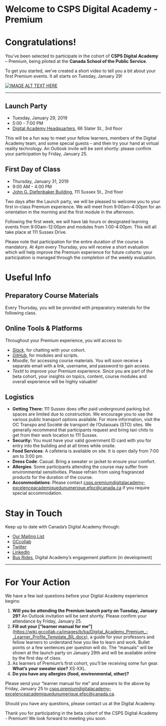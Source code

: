 # Welcome to CSPS Digital Academy - Premium
# Congratulations!

You’ve been selected to participate in the cohort of **CSPS Digital Academy** – Premium, being piloted at the **Canada School of the Public Service**.

To get you started, we’ve created a short video to tell you a bit about your first Premium events. It all starts on Tuesday, January 29!

[![IMAGE ALT TEXT HERE](https://i.kym-cdn.com/entries/icons/original/000/013/564/doge.jpg)](https://www.youtube.com/watch?v=YOUTUBE_VIDEO_ID_HERE)

*************************

## Launch Party
* Tuesday, January 29, 2019
* 5:00 - 7:00 PM
* [Digital Academy Headquarters](https://www.google.ca/maps/@45.4216695,-75.6942864,3a,75y,159.85h,95.12t/data=!3m7!1e1!3m5!1soLka23a3BM5HUHjLsFZ4hA!2e0!6s%2F%2Fgeo0.ggpht.com%2Fcbk%3Fpanoid%3DoLka23a3BM5HUHjLsFZ4hA%26output%3Dthumbnail%26cb_client%3Dmaps_sv.tactile.gps%26thumb%3D2%26w%3D203%26h%3D100%26yaw%3D259.15222%26pitch%3D0%26thumbfov%3D100!7i13312!8i6656), 66 Slater St., 3rd floor

This will be a fun way to meet your fellow learners, members of the Digital Academy team, and some special guests – and then try your hand at virtual reality technology. An Outlook invite will be sent shortly: please confirm your participation by Friday, January 25.

## First Day of Class
* Thursday, January 31, 2019
* 9:00 AM - 4:00 PM
* [John G. Diefenbaker Building](https://www.google.ca/maps/place/111+Sussex+Dr,+Ottawa,+ON/@45.4405741,-75.694697,3a,75y,213.47h,82.77t/data=!3m6!1e1!3m4!1sRipgGcRxFEzyNXYZom_hng!2e0!7i13312!8i6656!4m5!3m4!1s0x4cce04e7311278bd:0xe7e0273285ee6f32!8m2!3d45.4396305!4d-75.693755), 111 Sussex St., 2nd floor

Two days after the Launch party, we will be pleased to welcome you to your first in-class Premium experience. We will meet from 9:00am-4:00pm for an orientation in the morning and the first module in the afternoon.

Following the first week, we will have lab hours or designated learning events from 9:00am-12:00pm and modules from 1:00-4:00pm. This will all take place at 111 Sussex Drive.
 
Please note that participation for the entire duration of the course is mandatory. At 4pm every Thursday, you will receive a short evaluation which will help improve the Premium experience for future cohorts: your participation is managed through the completion of the weekly evaluation.

# Useful Info

## Preparatory Course Materials
Every Thursday, you will be provided with preparatory materials for the following class.

## Online Tools & Platforms

Throughout your Premium experience, you will access to:
- [_Slack_](https://slack.com), for chatting with your cohort.
- [_GitHub_](https://github.com), for modules and scripts.
- _Moodle_, for accessing course materials. You will soon receive a separate email with a link, username, and password to gain access.
- _Textit_ to improve your Premium experience. Since you are part of the beta cohort, your insights on topics, content, course modules and overall experience will be highly valuable!

## Logistics

- **Getting There:** 111 Sussex does offer paid underground parking but spaces are limited due to construction. We encourage you to use the various public transport options available. For more information, visit the OC Transpo and  Société de transport de l’Outaouais (STO) sites. We generally recommend that participants request and bring taxi chits to get from their work location to 111 Sussex.
- **Security:** You must have your valid government ID card with you for entry into the building and at all times while onsite.
- **Food Services**: A cafeteria is available on site. It is open daily from 7:00 am to 3:00 pm.
- **Dress Code**: Casual. Bring a sweater or jacket to ensure your comfort.
- **Allergies**: Some participants attending the course may suffer from environmental sensitivities. Please refrain from using fragranced products for the duration of the course.
- **Accommodations**: Please contact csps.premiumdigitalacademy-excelenceacademiquedunumerique.efpc@canada.ca 
if you require special accommodation.

# Stay in Touch

Keep up to date with Canada’s Digital Academy through:
- [Our Mailing List](http://github.com)
- [GCcollab](https://gccollab.ca/groups/profile/1316691/endigital-academyfracadu00e9mie-du-numu00e9rique)
- [Twitter](https://twitter.com/DigiAcademyCAN)
- [LinkedIn](https://www.linkedin.com/company/csps-digiacademy-acadenum-efpc/)
- [Bus Rides](https://en.busrides-trajetsenbus.ca/), Digital Academy’s engagement platform (in development)

*************************

# For Your Action

We have a few last questions before your Digital Academy experience begins:
 
1. **Will you be attending the Premium launch party on Tuesday, January 29?** An Outlook invitation will be sent shortly. Please confirm your attendance by Friday, January 25.
2. **Fill out your [“learner manual for me”]**(https://wiki.gccollab.ca/images/b/ba/Digital_Academy_Premium_-_Learner_Profile_Template_BIL.docx), a guide for your professors and fellow learners to understand how you like to learn and work. Bullet points or a few sentences per question will do. The “manuals” will be shown at the launch party on January 29th and will be available online by the first day of class.
3. As learners of Premium’s first cohort, you’ll be receiving some fun gear. **What’s your sweater size?** XS-XXL.
4. **Do you have any allergies (food, environmental, other)?**

Please send your “learner manual for me” and answers to the above by Friday, January 25 to <csps.premiumdigitalacademy-excelenceacademiquedunumerique.efpc@canada.ca>.

Should you have any questions, please contact us at the Digital Academy.
 
Thank you for participating in the beta cohort of the CSPS Digital Academy - Premium! We look forward to meeting you soon.
